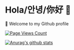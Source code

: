 
<!--
**llkhs/llkhs** is a ✨ _special_ ✨ repository because its `README.md` (this file) appears on your GitHub profile.

Here are some ideas to get you started:

- 🔭 I’m currently working on ...
- 🌱 I’m currently learning ...
- 👯 I’m looking to collaborate on ...
- 🤔 I’m looking for help with ...
- 💬 Ask me about ...
- 📫 How to reach me: ...
- 😄 Pronouns: ...
- ⚡ Fun fact: ...
-->


# Hola/안녕/你好 👋

👒 Welcome to my Github profile

[![Page Views Count](https://badges.toozhao.com/badges/01EWK4SF4XVDBZ1E69FE9NN05M/green.svg)](https://badges.toozhao.com/badges/01EWK4SF4XVDBZ1E69FE9NN05M/green.svg "Get your own page views count badge on badges.toozhao.com")

[![Anurag's github stats](https://github-readme-stats.vercel.app/api?username=llkhs&theme=material-palenight&show_icons=true&include_all_commits)](https://github.com/anuraghazra/github-readme-stats)
